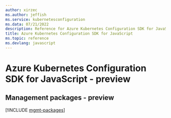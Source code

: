 ```yaml
---
author: xirzec
ms.author: jeffish
ms.service: kubernetesconfiguration
ms.data: 07/21/2022
description: Reference for Azure Kubernetes Configuration SDK for JavaScript
title: Azure Kubernetes Configuration SDK for JavaScript
ms.topic: reference
ms.devlang: javascript
---
```

# Azure Kubernetes Configuration SDK for JavaScript - preview

## Management packages - preview
[!INCLUDE [mgmt-packages](kubernetes-configuration-mgmt-index.md)]